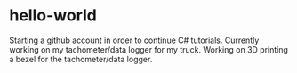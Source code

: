 # hello-world
Starting a github account in order to continue C# tutorials.
Currently working on my tachometer/data logger for my truck.
Working on 3D printing a bezel for the tachometer/data logger.

